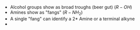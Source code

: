 - Alcohol groups show as broad troughs (beer gut) ($R-OH$)
- Amines show as "fangs" ($R-NH_2$)
- A single "fang" can identify a 2* Amine or a terminal alkyne
- 